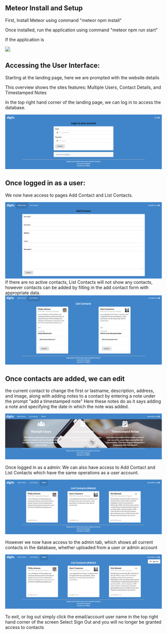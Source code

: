 ## Meteor Install and Setup
First, Install Meteor using command "meteor npm install"

Once installed, run the application using command "meteor npm run start"

If the application is 

<img src="doc/landing-1.png.png">

## Accessing the User Interface: 
Starting at the landing page, here we are prompted with the website details

This overview shows the sites features:
Multiple Users, Contact Details, and Timestamped Notes

In the top right hand corner of the landing page, we can log in to access the database.

<img src="doc/landing.png">

## Once logged in as a user:
We now have access to pages Add Contact and List Contacts.

<img src="doc/add-contact.png">
If there are no active contacts, List Contacts will not show any contacts, however contacts can be added
by filling in the add contact form with appropriate data.

<img src="doc/list-contacts.png">

## Once contacts are added, we can edit
 the current contact to change the first or lastname, description, address, and
image, along with adding notes to a contact by entering a note under the prompt "add a timestamped note"
Here these notes do as it says adding a note and specifying the date in which the note was added.


<img src="doc/admin-landing.png">

Once logged in as a admin:
We can also have access to Add Contact and List Contacts which have the same operations as a user account.

<img src="doc/admin-contacts.png">

However we now have access to the admin tab, which shows all current contacts in the database, whether uploaded from 
a user or admin account

<img src="doc/logout.png">

To exit, or log out simply click the email/account user name in the top right hand corner of the screen 
Select Sign Out and you will no longer be granted access to contacts